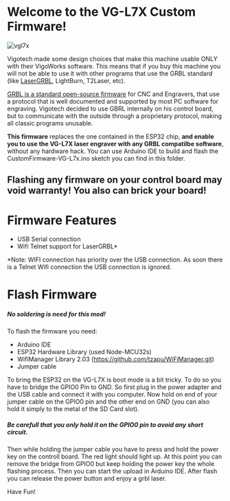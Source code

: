 # Welcome to the VG-L7X Custom Firmware!

![vgl7x](https://user-images.githubusercontent.com/8782035/96716014-c2481400-13a4-11eb-9c7f-2a90dcbe5fc6.jpg)

Vigotech made some design choices that make this machine usable ONLY with their VigoWorks software. This means that if you buy this machine you will not be able to use it with other programs that use the GRBL standard (like [LaserGRBL](https://lasergrbl.com), LightBurn, T2Laser, etc).

[GRBL is a standard open-source firmware](https://github.com/gnea/grbl/) for CNC and Engravers, that use a protocol that is well documented and supported by most PC software for engraving. Vigotech decided to use GBRL internally on his control board, but to communicate with the outside through a proprietary protocol, making all classic programs unusable.

**This firmware** replaces the one contained in the ESP32 chip, **and enable you to use the VG-L7X laser engraver with any GRBL compatilbe software**, without any hardware hack. 
You can use Arduino IDE to build and flash the CustomFirmware-VG-L7x.ino sketch you can find in this folder.


## Flashing any firmware on your control board may void warranty! You also can brick your board!


# Firmware Features
- USB Serial connection
- Wifi Telnet support for LaserGRBL*

*Note: WIFI connection has priority over the USB connection. As soon there is a Telnet Wifi connection the USB connection is ignored.

# Flash Firmware
##### No soldering is need for this mod!
To flash the firmware you need:
- Arduino IDE
- ESP32 Hardware Library (used Node-MCU32s)
- WifiManager Library 2.03 (https://github.com/tzapu/WiFiManager.git)
- Jumper cable

To bring the ESP32 on the VG-L7X is boot mode is a bit tricky. To do so you have to bridge the GPIO0 Pin to GND. So first plug in the power adapter and the USB cable and connect it with you computer. Now hold on end of your jumper cable on the GPIO0 pin and the other end on GND (you can also hold it simply to the metal of the SD Card slot). 

##### Be carefull that you only hold it on the GPIO0 pin to avoid any short circuit.
Then while holding the jumper cable you have to press and hold the power key on the controll board. The red light should light up. At this point you can remove the bridge from GPIO0 but keep holding the power key the whole flashing process. Then you can start the upload in Arduino IDE. After flash you can release the power button and enjoy a grbl laser.

Have Fun!
